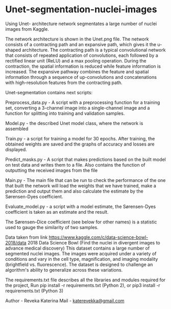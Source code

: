 # Unet-segmentation-nuclei-images
Using Unet- architecture network segmentates a large number of nuclei images from Kaggle.


The network architecture is shown in the Unet.png file.
The network consists of a contracting path and an expansive path, which gives it the u-shaped 
architecture. The contracting path is a typical convolutional network that consists of repeated 
application of convolutions, each followed by a rectified linear unit (ReLU) and a max pooling 
operation. During the contraction, the spatial information is reduced while feature information 
is increased. The expansive pathway combines the feature and spatial information through a 
sequence of up-convolutions and concatenations with high-resolution features from the contracting 
path.

Unet-segmentation contains next scripts:

Preprocess_data.py - A script with a preprocessing function for a training set, 
converting a 3-channel image into a single-channel image and a function for splitting into 
training and validation samples.

Model.py - the described Unet model class, where the network is assembled

Train.py - a script for training a model for 30 epochs. After training, the obtained weights 
are saved and the graphs of accuracy and losses are displayed.

Predict_masks.py - A script that makes predictions based on the built model on test data
and writes them to a file. Also contains the function of outputting the received images from the file

Main.py - The main file that can be run to check the performance of the one that built 
the network will load the weights that we have trained, make a prediction and output them
and also calculate the estimate by the Sørensen-Dyes coefficient.

Evaluate_model.py - a script with a model estimate, the Sørensen-Dyes 
coefficient is taken as an estimate and the result.

The Sørensen–Dice coefficient (see below for other names) is a statistic used to gauge the 
similarity of two samples.

Data taken from link https://www.kaggle.com/c/data-science-bowl-2018/data
2018 Data Science Bowl
(Find the nuclei in divergent images to advance medical discovery)
This dataset contains a large number of segmented nuclei images. 
The images were acquired under a variety of conditions and vary in the cell type, 
magnification, and imaging modality (brightfield vs. fluorescence). 
The dataset is designed to challenge an algorithm's ability to generalize across these variations.

The requirements.txt file describes all the libraries and modules required for the project,
Run pip install -r requirements.txt (Python 2), or pip3 install -r requirements.txt (Python 3)

Author - Reveka Katerina
Mail - katerevekka@gmail.com
